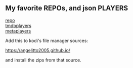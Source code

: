 ## My favorite REPOs, and json PLAYERS

<a href="/repo/">repo</a><br>
<a href="/tmdbplayers/">tmdbplayers</a><br>
<a href="/metaplayers/">metaplayers</a><br>

Add this to kodi's file manager sources:

<a href="https://angelitto2005.github.io/">https://angelitto2005.github.io/</a><br>

and install the zips from that source.
